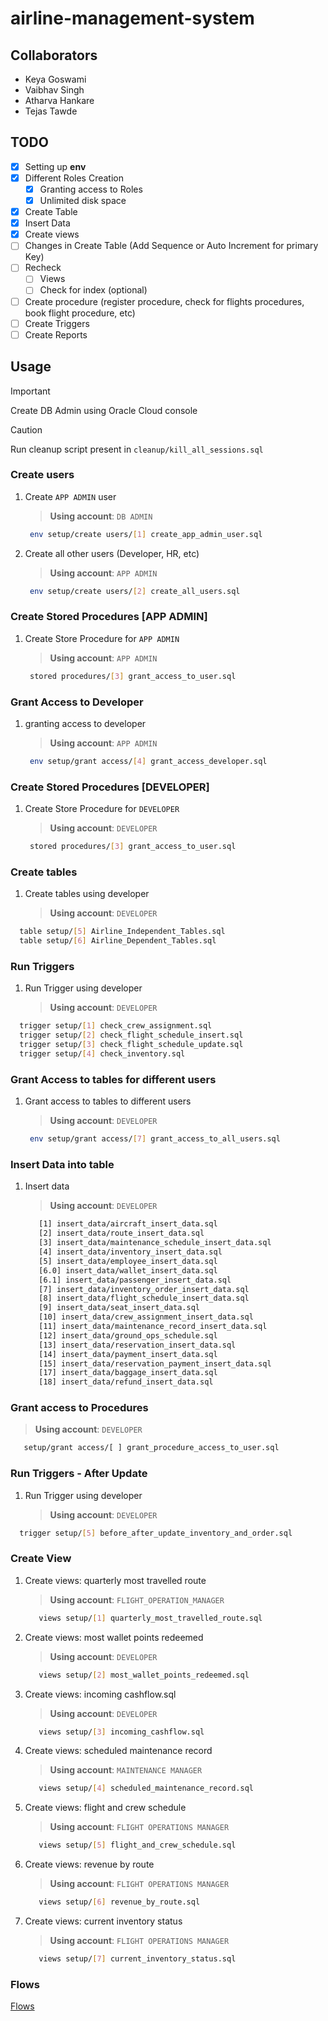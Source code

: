 # airline-management-system

## Collaborators
- Keya Goswami
- Vaibhav Singh
- Atharva Hankare
- Tejas Tawde
  
## TODO
- [x] Setting up **env**
- [x] Different Roles Creation
  - [x] Granting access to Roles
  - [x] Unlimited disk space
- [x] Create Table
- [x] Insert Data
- [x] Create views
- [ ] Changes in Create Table (Add Sequence or Auto Increment for primary Key)
- [ ] Recheck
  - [ ] Views 
  - [ ] Check for index (optional)
- [ ] Create procedure (register procedure, check for flights procedures, book flight procedure, etc)
- [ ] Create Triggers
- [ ] Create Reports

## Usage

> [!IMPORTANT]
> Create DB Admin using Oracle Cloud console

> [!CAUTION]
> Run cleanup script present in `cleanup/kill_all_sessions.sql`

### Create users

1. Create `APP ADMIN` user

   > **Using account**: `DB ADMIN`

   ```sh
    env setup/create users/[1] create_app_admin_user.sql
   ```

2. Create all other users (Developer, HR, etc)
   > **Using account**: `APP ADMIN`

   ```sh
    env setup/create users/[2] create_all_users.sql
   ```

### Create Stored Procedures [APP ADMIN]

1. Create Store Procedure for `APP ADMIN`

   > **Using account**: `APP ADMIN`

   ```sh
    stored procedures/[3] grant_access_to_user.sql
   ```

### Grant Access to Developer

1. granting access to developer

    > **Using account**: `APP ADMIN`

   ```sh
    env setup/grant access/[4] grant_access_developer.sql
   ```

### Create Stored Procedures [DEVELOPER]

1. Create Store Procedure for `DEVELOPER`

   > **Using account**: `DEVELOPER`

   ```sh
    stored procedures/[3] grant_access_to_user.sql
   ```

### Create tables

1. Create tables using developer

   > **Using account**: `DEVELOPER`

  ```sh
    table setup/[5] Airline_Independent_Tables.sql
    table setup/[6] Airline_Dependent_Tables.sql
  ```

### Run Triggers

1. Run Trigger using developer
   > **Using account**: `DEVELOPER`

  ```sh
    trigger setup/[1] check_crew_assignment.sql
    trigger setup/[2] check_flight_schedule_insert.sql
    trigger setup/[3] check_flight_schedule_update.sql
    trigger setup/[4] check_inventory.sql
  ```


### Grant Access to tables for different users

1. Grant access to tables to different users

   > **Using account**: `DEVELOPER`

   ```sh
    env setup/grant access/[7] grant_access_to_all_users.sql
   ```

### Insert Data into table

1. Insert data

   > **Using account**: `DEVELOPER`

   ```sh
      [1] insert_data/aircraft_insert_data.sql
      [2] insert_data/route_insert_data.sql
      [3] insert_data/maintenance_schedule_insert_data.sql
      [4] insert_data/inventory_insert_data.sql
      [5] insert_data/employee_insert_data.sql
      [6.0] insert_data/wallet_insert_data.sql
      [6.1] insert_data/passenger_insert_data.sql
      [7] insert_data/inventory_order_insert_data.sql
      [8] insert_data/flight_schedule_insert_data.sql
      [9] insert_data/seat_insert_data.sql
      [10] insert_data/crew_assignment_insert_data.sql
      [11] insert_data/maintenance_record_insert_data.sql
      [12] insert_data/ground_ops_schedule.sql
      [13] insert_data/reservation_insert_data.sql
      [14] insert_data/payment_insert_data.sql
      [15] insert_data/reservation_payment_insert_data.sql
      [17] insert_data/baggage_insert_data.sql
      [18] insert_data/refund_insert_data.sql
   ```

### Grant access to Procedures

   > **Using account**: `DEVELOPER`
   ```sh
      setup/grant access/[ ] grant_procedure_access_to_user.sql
   ```

### Run Triggers - After Update

1. Run Trigger using developer
   > **Using account**: `DEVELOPER`

  ```sh
    trigger setup/[5] before_after_update_inventory_and_order.sql
  ```



### Create View

1. Create views: quarterly most travelled route
   > **Using account**: `FLIGHT_OPERATION_MANAGER`
   ```sh
      views setup/[1] quarterly_most_travelled_route.sql
   ```

2. Create views: most wallet points redeemed
   > **Using account**: `DEVELOPER`
   ```sh
      views setup/[2] most_wallet_points_redeemed.sql
   ```

3. Create views: incoming cashflow.sql
   > **Using account**: `DEVELOPER`
   ```sh
      views setup/[3] incoming_cashflow.sql
   ```

4. Create views: scheduled maintenance record
   > **Using account**: `MAINTENANCE MANAGER`
   ```sh
      views setup/[4] scheduled_maintenance_record.sql
   ```
5. Create views: flight and crew schedule
   > **Using account**: `FLIGHT OPERATIONS MANAGER`
   ```sh
      views setup/[5] flight_and_crew_schedule.sql
   ```
6. Create views: revenue by route
   > **Using account**: `FLIGHT OPERATIONS MANAGER`
   ```sh
      views setup/[6] revenue_by_route.sql
   ```
7. Create views: current inventory status
   > **Using account**: `FLIGHT OPERATIONS MANAGER`
   ```sh
      views setup/[7] current_inventory_status.sql
   ```

### Flows

[Flows](/flows.md)
